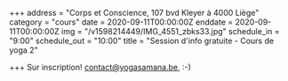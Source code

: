+++
address = "Corps et Conscience, 107 bvd Kleyer à 4000 Liège"
category = "cours"
date = 2020-09-11T00:00:00Z
enddate = 2020-09-11T00:00:00Z
img = "/v1598214449/IMG_4551_zbks33.jpg"
schedule_in = "9:00"
schedule_out = "10:00"
title = "Session d'info gratuite - Cours de yoga 2"

+++
Sur inscription! contact@yogasamana.be, :-)